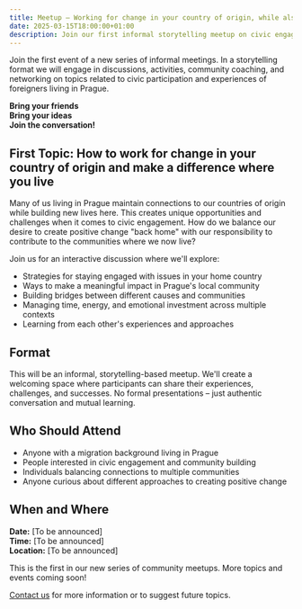 ```yaml
---
title: Meetup – Working for change in your country of origin, while also making a difference where you live
date: 2025-03-15T18:00:00+01:00
description: Join our first informal storytelling meetup on civic engagement topics
---
```


Join the first event of a new series of informal meetings. In a storytelling format we will engage in discussions, activities, community coaching, and networking on topics related to civic participation and experiences of foreigners living in Prague.

**Bring your friends**  
**Bring your ideas**  
**Join the conversation!**

## First Topic: How to work for change in your country of origin and make a difference where you live

Many of us living in Prague maintain connections to our countries of origin while building new lives here. This creates unique opportunities and challenges when it comes to civic engagement. How do we balance our desire to create positive change "back home" with our responsibility to contribute to the communities where we now live?

Join us for an interactive discussion where we'll explore:
- Strategies for staying engaged with issues in your home country
- Ways to make a meaningful impact in Prague's local community
- Building bridges between different causes and communities
- Managing time, energy, and emotional investment across multiple contexts
- Learning from each other's experiences and approaches

## Format

This will be an informal, storytelling-based meetup. We'll create a welcoming space where participants can share their experiences, challenges, and successes. No formal presentations – just authentic conversation and mutual learning.

## Who Should Attend

- Anyone with a migration background living in Prague
- People interested in civic engagement and community building
- Individuals balancing connections to multiple communities
- Anyone curious about different approaches to creating positive change

## When and Where

**Date:** [To be announced]  
**Time:** [To be announced]  
**Location:** [To be announced]

This is the first in our new series of community meetups. More topics and events coming soon!

[Contact us](mailto:info@migact.net) for more information or to suggest future topics.


